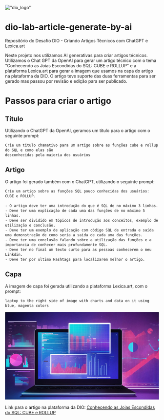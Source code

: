 !["dio_logo"](https://digitalinnovationone.github.io/roadmaps/assets/logo-dio.svg)

# dio-lab-article-generate-by-ai
Repositório do Desafio DIO - Criando Artigos Técnicos com ChatGPT e Lexica.art

Neste projeto nos utilizamos AI generativas para criar artigos técnicos. Utilizamos o Chat GPT da OpenAI para gerar um artigo técnico com o tema "Conhecendo as Joias Escondidas do SQL: CUBE e ROLLUP" e a plataforma Lexica.art para gerar a imagem que usamos na capa do artigo na plataforma da DIO. O artigo teve suporte das duas ferramentas para ser gerado mas passou por revisão e edição para ser publicado.

# Passos para criar o artigo

## Título

Utilizando o ChatGPT da OpenAI, geramos um título para o artigo com o seguinte prompt:

```
Crie um titulo chamativo para um artigo sobre as funções cube e rollup do SQL e como elas são
desconhecidas pela maioria dos usuários
```

## Artigo

O artigo foi gerado também com o ChatGPT, utilizando o seguinte prompt:

```
Crie um artigo sobre as funções SQL pouco conhecidas dos usuários: CUBE e ROLLUP.

- O artigo deve ter uma introdução do que é SQL de no máximo 3 linhas.
- Deve ter uma explicação de cada uma das funções de no máximo 5 linhas.
- Deve ser dividido em tópicos de introdução aos conceitos, exemplo de utilização e conclusão.
- Deve ter um exemplo de aplicação com código SQL de entrada e saída uma demonstração de como seria a saida de cada uma das funções.
- Deve ter uma conclusão falando sobre a utilização das funções e a importancia de conhecer mais profundamente SQL.
- Deve ter no final um texto curto para as pessoas conhecerem o meu Linkdin.
- Deve ter por ultimo Hashtags para localizarem melhor o artigo.
```

## Capa

A imagem de capa foi gerada utilizando a plataforma Lexica.art, com o prompt:

```
laptop to the right side of image with charts and data on it using blue, magenta colors
```

![image-background](image-background.jpg)

Link para o artigo na plataforma da DIO: [Conhecendo as Joias Escondidas do SQL: CUBE e ROLLUP](https://web.dio.me/articles/conhecendo-as-joias-escondidas-do-sql-cube-e-rollup?back=%2Farticles&open-modal=true&page=1&order=oldest)